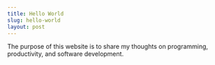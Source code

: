 ```yaml
---
title: Hello World
slug: hello-world
layout: post
---
```


The purpose of this website is to share my thoughts on programming,
productivity, and software development.
